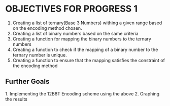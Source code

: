 # OBJECTIVES FOR PROGRESS 1

1. Creating a list of ternary(Base 3 Numbers) withing a given range based on the
   encoding method chosen.
2. Creating a list of binary numbers based on the same criteria
3. Creating a function for mapping the binary numbers to the ternary numbers
4. Creating a function to check if the mapping of a binary number to the ternary
   number is unique.
5. Creating a function to ensure that the mapping satisfies the constraint of
   the encoding method

<h2> Further Goals </h2>
1. Implementing the 12B8T Encoding scheme using the above
2. Graphing the results
